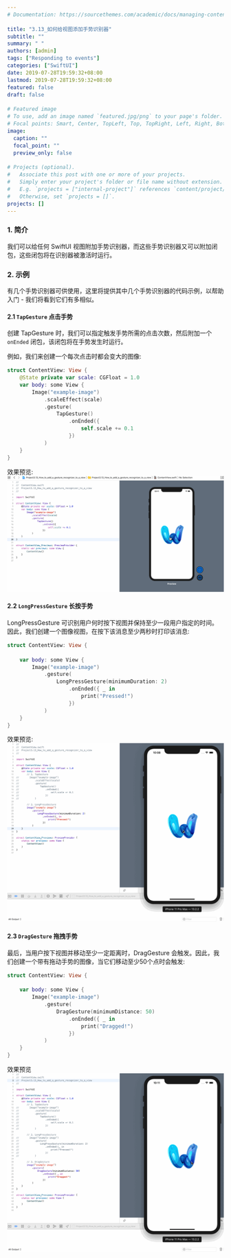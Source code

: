 ```yaml
---
# Documentation: https://sourcethemes.com/academic/docs/managing-content/

title: "3.13_如何给视图添加手势识别器"
subtitle: ""
summary: " "
authors: [admin]
tags: ["Responding to events"]
categories: ["SwiftUI"]
date: 2019-07-28T19:59:32+08:00
lastmod: 2019-07-28T19:59:32+08:00
featured: false
draft: false

# Featured image
# To use, add an image named `featured.jpg/png` to your page's folder.
# Focal points: Smart, Center, TopLeft, Top, TopRight, Left, Right, BottomLeft, Bottom, BottomRight.
image:
  caption: ""
  focal_point: ""
  preview_only: false

# Projects (optional).
#   Associate this post with one or more of your projects.
#   Simply enter your project's folder or file name without extension.
#   E.g. `projects = ["internal-project"]` references `content/project/deep-learning/index.md`.
#   Otherwise, set `projects = []`.
projects: []
---
```

<!-- more -->
### 1. 简介
我们可以给任何 SwiftUI  视图附加手势识别器，而这些手势识别器又可以附加闭包，这些闭包将在识别器被激活时运行。

### 2. 示例
有几个手势识别器可供使用，这里将提供其中几个手势识别器的代码示例，以帮助入门 - 我们将看到它们有多相似。
#### 2.1 `TapGesture` 点击手势
创建 TapGesture 时，我们可以指定触发手势所需的点击次数，然后附加一个 `onEnded` 闭包，该闭包将在手势发生时运行。

例如，我们来创建一个每次点击时都会变大的图像:
```swift
struct ContentView: View {
    @State private var scale: CGFloat = 1.0
    var body: some View {
        Image("example-image")
            .scaleEffect(scale)
            .gesture(
                TapGesture()
                    .onEnded({
                        self.scale += 0.1
                    })
            )
    }
}
```
效果预览:
![3_13_tap_gesture_scale_image](img/3_13_tap_gesture_scale_image.gif "Tap to scale a image")

#### 2.2 `LongPressGesture` 长按手势
LongPressGesture 可识别用户何时按下视图并保持至少一段用户指定的时间。 
因此，我们创建一个图像视图，在按下该消息至少两秒时打印该消息:
```swift
struct ContentView: View {

    var body: some View {
        Image("example-image")
            .gesture(
                LongPressGesture(minimumDuration: 2)
                    .onEnded({ _ in
                        print("Pressed!")
                    })
            )
    }
}
```
效果预览:
![3_13_long_press_gesture_duration_2s](img/3_13_long_press_gesture_duration_2s.gif "Long pressed!")

#### 2.3 `DragGesture` 拖拽手势
最后，当用户按下视图并移动至少一定距离时，DragGesture 会触发。因此，我们创建一个带有拖动手势的图像，当它们移动至少50个点时会触发:
```swift
struct ContentView: View {
 
    var body: some View {
        Image("example-image")
            .gesture(
                DragGesture(minimumDistance: 50)
                    .onEnded({ _ in
                        print("Dragged!")
                    })
            )
    }
}
```
效果预览
![3_13_drag_gesture_distance_50](img/3_13_drag_gesture_distance_50.gif "Drag gesture")